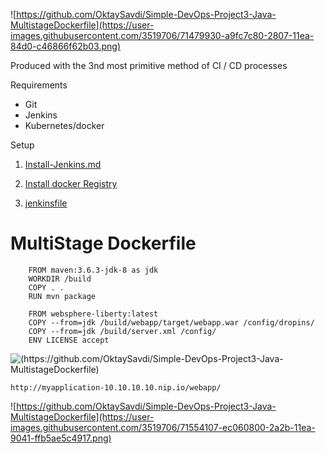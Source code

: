 
![https://github.com/OktaySavdi/Simple-DevOps-Project3-Java-MultistageDockerfile](https://user-images.githubusercontent.com/3519706/71479930-a9fc7c80-2807-11ea-84d0-c46866f62b03.png)

Produced with the 3nd most primitive method of CI / CD processes

Requirements

 - Git 
 - Jenkins 
 - Kubernetes/docker

Setup

 1. [Install-Jenkins.md](Install-Jenkins.md)

 2. 
    [Install docker Registry](https://github.com/OktaySavdi/Simple-DevOps-Project1-Java-Jenkins)

 3. [jenkinsfile](jenkinsfile)

# MultiStage Dockerfile 

        FROM maven:3.6.3-jdk-8 as jdk
        WORKDIR /build
        COPY . . 
        RUN mvn package
        
        FROM websphere-liberty:latest
        COPY --from=jdk /build/webapp/target/webapp.war /config/dropins/
        COPY --from=jdk /build/server.xml /config/
        ENV LICENSE accept



 
 ![(https://github.com/OktaySavdi/Simple-DevOps-Project3-Java-MultistageDockerfile)](https://user-images.githubusercontent.com/3519706/71479834-38243300-2807-11ea-8cfa-7079bd1014e8.png)


    http://myapplication-10.10.10.10.nip.io/webapp/

![https://github.com/OktaySavdi/Simple-DevOps-Project3-Java-MultistageDockerfile](https://user-images.githubusercontent.com/3519706/71554107-ec060800-2a2b-11ea-9041-ffb5ae5c4917.png)
